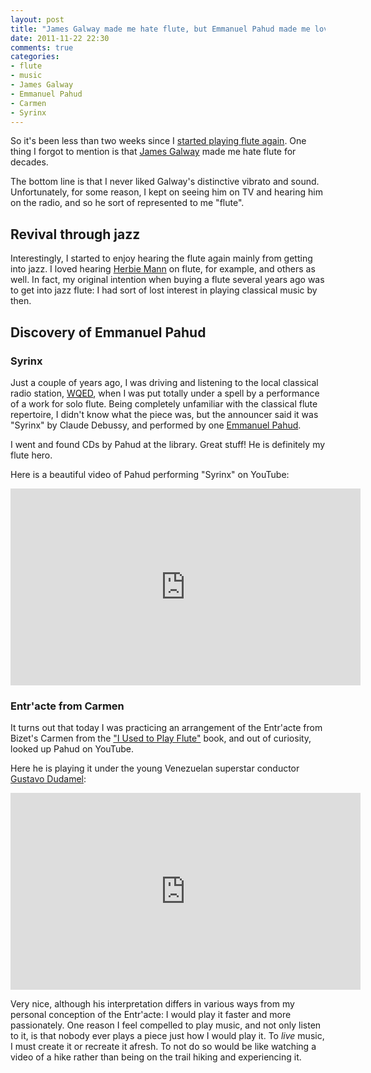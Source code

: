 ```yaml
---
layout: post
title: "James Galway made me hate flute, but Emmanuel Pahud made me love it"
date: 2011-11-22 22:30
comments: true
categories:
- flute
- music
- James Galway
- Emmanuel Pahud
- Carmen
- Syrinx
---
```

So it's been less than two weeks since I [started playing flute again](http://franklinchen.com/blog/2011/11/09/taking-up-flute-again-after-decades/). One thing I forgot to mention is that [James Galway](http://en.wikipedia.org/wiki/James_Galway) made me hate flute for decades.

The bottom line is that I never liked Galway's distinctive vibrato and sound. Unfortunately, for some reason, I kept on seeing him on TV and hearing him on the radio, and so he sort of represented to me "flute".

## Revival through jazz

Interestingly, I started to enjoy hearing the flute again mainly from getting into jazz. I loved hearing [Herbie Mann](http://en.wikipedia.org/wiki/Herbie_Mann) on flute, for example, and others as well. In fact, my original intention when buying a flute several years ago was to get into jazz flute: I had sort of lost interest in playing classical music by then.

## Discovery of Emmanuel Pahud

### Syrinx

Just a couple of years ago, I was driving and listening to the local classical radio station, [WQED](http://www.wqed.org/fm/), when I was put totally under a spell by a performance of a work for solo flute. Being completely unfamiliar with the classical flute repertoire, I didn't know what the piece was, but the announcer said it was "Syrinx" by Claude Debussy, and performed by one [Emmanuel Pahud](http://en.wikipedia.org/wiki/Emmanuel_Pahud).

I went and found CDs by Pahud at the library. Great stuff! He is definitely my flute hero.

Here is a beautiful video of Pahud performing "Syrinx" on YouTube:

<iframe width="560" height="315" src="http://www.youtube.com/embed/aw53VrbI4l0" frameborder="0" allowfullscreen></iframe>

### Entr'acte from Carmen

It turns out that today I was practicing an arrangement of the Entr'acte from Bizet's Carmen from the ["I Used to Play Flute"](http://www.musicminusone.com/used-play-flute-innovative-method-adults-returning-play-p-60414222.html) book, and out of curiosity, looked up Pahud on YouTube.

Here he is playing it under the young Venezuelan superstar conductor [Gustavo Dudamel](http://en.wikipedia.org/wiki/Gustavo_Dudamel):

<iframe width="560" height="315" src="http://www.youtube.com/embed/eChLCFAGyx0" frameborder="0" allowfullscreen></iframe>

Very nice, although his interpretation differs in various ways from my personal conception of the Entr'acte: I would play it faster and more passionately. One reason I feel compelled to play music, and not only listen to it, is that nobody ever plays a piece just how I would play it. To *live* music, I must create it or recreate it afresh. To not do so would be like watching a video of a hike rather than being on the trail hiking and experiencing it.
